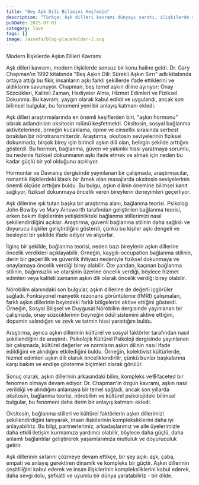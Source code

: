 ```yaml
---
title: "Beş Aşk Dili Bilimini Keşfedin"
description: "Türkçe: Aşk dilleri kavramı dünyayı sarstı, ilişkilerde sevgiyi verme ve alma biçimini anlamamıza..."
pubDate: 2025-07-01
category: love
tags: []
image: /assets/blog-placeholder-1.svg
---
```


Modern İlişkilerde Aşkın Dilleri Kavramı

Aşk dilleri kavramı, modern ilişkilerde sonsuz bir konu haline geldi. Dr. Gary Chapman'ın 1992 kitabında "Beş Aşkın Dili: Sürekli Aşkın Sırrı" adlı kitabında ortaya attığı bu fikir, insanların aşkı farklı şekillerde ifade ettiklerini ve aldıklarını savunuyor. Chapman, beş temel aşkın diline ayırıyor: Onay Sözcükleri, Kaliteli Zaman, Hediyeler Alma, Hizmet Edimleri ve Fiziksel Dokunma. Bu kavram, yaygın olarak kabul edildi ve uygulandı, ancak son bilimsel bulgular, bu fenomeni yeni bir anlayış katmanı ekledi.

Aşk dilleri araştırmalarında en önemli keşiflerden biri, "aşkın hormonu" olarak adlandırılan oksitosin rolünü keşfetmekti. Oksitosin, sosyal bağlanma aktivitelerinde, örneğin kucaklama, öpme ve cinsellik sırasında serbest bırakılan bir nörotransmitterdir. Araştırma, oksitosin seviyelerinin fiziksel dokunmada, birçok birey için birincil aşkın dili olan, belirgin şekilde arttığını gösterdi. Bu hormon, bağlanma, güven ve yakınlık hissi yaratmaya sorumlu, bu nedenle fiziksel dokunmanın aşkı ifade etmek ve almak için neden bu kadar güçlü bir yol olduğunu açıklıyor.

Hormonlar ve Davranış dergisinde yayınlanan bir çalışmada, araştırmacılar, romantik ilişkilerdeki klasik bir örnek olan masajlarda oksitosin seviyelerinin önemli ölçüde arttığını buldu. Bu bulgu, aşkın dilinin önemine bilimsel kanıt sağlıyor, fiziksel dokunmaya öncelik veren bireylerin deneyimleri geçerliyor.

Aşk dillerine ışık tutan başka bir araştırma alanı, bağlanma teorisi. Psikolog John Bowlby ve Mary Ainsworth tarafından geliştirilen bağlanma teorisi, erken bakım ilişkilerinin yetişkinlikteki bağlanma stillerimizi nasıl şekillendirdiğini açıklar. Araştırma, güvenli bağlanma stilinin daha sağlıklı ve doyurucu ilişkiler geliştirdiğini gösterdi, çünkü bu kişiler aşkı dengeli ve besleyici bir şekilde ifade ediyor ve alıyorlar.

İlginç bir şekilde, bağlanma teorisi, neden bazı bireylerin aşkın dillerine öncelik verdikleri açıklayabilir. Örneğin, kaygılı-occupation bağlanma stilinin, derin bir geçerlilik ve güvenlik ihtiyacı nedeniyle fiziksel dokunmaya ve onaylamaya öncelik verdiği birey olabilir. Öte yandan, kaçınan bağlanma stilinin, bağımsızlık ve otarşinin üzerine öncelik verdiği, böylece hizmet edimleri veya kaliteli zamanın aşkın dili olarak öncelik verdiği birey olabilir.

Nörobilim alanındaki son bulgular, aşkın dillerine de değerli içgörüler sağladı. Fonksiyonel manyetik rezonans görüntüleme (fMRI) çalışmaları, farklı aşkın dillerinin beyindeki farklı bölgelerini aktive ettiğini gösterdi. Örneğin, Sosyal Bilişsel ve Duygusal Nörobilim dergisinde yayınlanan bir çalışmada, onay sözcüklerinin beyneğin ödül sistemini aktive ettiğini, dopamin salındığını ve zevk ve tatmin hissi yarattığını buldu.

Araştırma, ayrıca aşkın dillerinin kültürel ve sosyal faktörler tarafından nasıl şekillendiğini de araştırdı. Psikolojik Kültürel Psikoloji dergisinde yayınlanan bir çalışmada, kültürel değerler ve normların aşkın dilinin nasıl ifade edildiğini ve alındığını etkilediğini buldu. Örneğin, kolektivist kültürlerde, hizmet edimleri aşkın dili olarak önceliklendirilir, çünkü bunlar başkalarına karşı bakım ve endişe gösterme biçimleri olarak görülür.

Sonuç olarak, aşkın dillerinin arkasındaki bilim, kompleks ve多faceted bir fenomen olmaya devam ediyor. Dr. Chapman'ın özgün kavramı, aşkın nasıl verildiği ve alındığını anlamaya bir temel sağladı, ancak son yıllarda oksitosin, bağlanma teorisi, nörobilim ve kültürel psikolojideki bilimsel bulgular, bu fenomeni daha derin bir anlayış katmanı ekledi.

Oksitosin, bağlanma stilleri ve kültürel faktörlerin aşkın dillerimizi şekillendirdiğini tanıyarak, insan ilişkilerinin kompleksliklerini daha iyi anlayabiliriz. Bu bilgi, partnerlerimiz, arkadaşlarımız ve aile üyelerimizle daha etkili iletişim kurmamıza yardımcı olabilir, böylece daha güçlü, daha anlamlı bağlantılar geliştirerek yaşamlarımıza mutluluk ve doyuruculuk getirir.

Aşk dillerinin sırlarını çözmeye devam ettikçe, bir şey açık: aşk, çaba, empati ve anlayış gerektiren dinamik ve kompleks bir güçtir. Aşkın dillerinin çeşitliliğini kabul ederek ve insan ilişkilerinin kompleksliklerini kabul ederek, daha sevgi dolu, şefkatli ve uyumlu bir dünya yaratabiliriz - bir dilde.